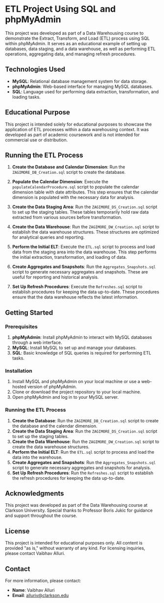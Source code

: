 # ETL Project Using SQL and phpMyAdmin

This project was developed as part of a Data Warehousing course to demonstrate the Extract, Transform, and Load (ETL) process using SQL within phpMyAdmin. It serves as an educational example of setting up databases, data staging, and a data warehouse, as well as performing ETL operations, aggregating data, and managing refresh procedures.

## Technologies Used

- **MySQL**: Relational database management system for data storage.
- **phpMyAdmin**: Web-based interface for managing MySQL databases.
- **SQL**: Language used for performing data extraction, transformation, and loading tasks.

## Educational Purpose

This project is intended solely for educational purposes to showcase the application of ETL processes within a data warehousing context. It was developed as part of academic coursework and is not intended for commercial use or distribution.

## Running the ETL Process

1. **Create the Database and Calendar Dimension**: Run the `ZAGIMORE_DB_Creation.sql` script to create the database.

2. **Populate the Calendar Dimension**: Execute the `populateCalendarProcedure.sql` script to populate the calendar dimension table with date attributes. This step ensures that the calendar dimension is populated with the necessary data for analysis.

3. **Create the Data Staging Area**: Run the `ZAGIMORE_DS_Creation.sql` script to set up the staging tables. These tables temporarily hold raw data extracted from various sources before transformation.

4. **Create the Data Warehouse**: Run the `ZAGIMORE_DW_Creation.sql` script to establish the data warehouse structures. These structures are optimized for analytical queries and reporting.

5. **Perform the Initial ELT**: Execute the `ETL.sql` script to process and load data from the staging area into the data warehouse. This step performs the initial extraction, transformation, and loading of data.

6. **Create Aggregates and Snapshots**: Run the `Aggregates_Snapshots.sql` script to generate necessary aggregates and snapshots. These are useful for reporting and historical analysis.

7. **Set Up Refresh Procedures**: Execute the `Refreshes.sql` script to establish procedures for keeping the data up-to-date. These procedures ensure that the data warehouse reflects the latest information.

## Getting Started

### Prerequisites

1. **phpMyAdmin**: Install phpMyAdmin to interact with MySQL databases through a web interface.
2. **MySQL**: Install MySQL to set up and manage your databases.
3. **SQL**: Basic knowledge of SQL queries is required for performing ETL tasks.

### Installation

1. Install MySQL and phpMyAdmin on your local machine or use a web-hosted version of phpMyAdmin.
2. Clone or download the project repository to your local machine.
3. Open phpMyAdmin and log in to your MySQL server.

### Running the ETL Process

1. **Create the Database**: Run the `ZAGIMORE_DB_Creation.sql` script to create the database and the calendar dimension.
2. **Create the Data Staging Area**: Run the `ZAGIMORE_DS_Creation.sql` script to set up the staging tables.
3. **Create the Data Warehouse**: Run the `ZAGIMORE_DW_Creation.sql` script to create the data warehouse structures.
4. **Perform the Initial ELT**: Run the `ETL.sql` script to process and load the data into the warehouse.
5. **Create Aggregates and Snapshots**: Run the `Aggregates_Snapshots.sql` script to generate necessary aggregates and snapshots for analysis.
6. **Set Up Refresh Procedures**: Run the `Refreshes.sql` script to establish the refresh procedures for keeping the data up-to-date.

## Acknowledgments

This project was developed as part of the Data Warehousing course at Clarkson University. Special thanks to Professor Boris Jukic for guidance and support throughout the course.

## License

This project is intended for educational purposes only. All content is provided "as is," without warranty of any kind. For licensing inquiries, please contact Vaibhav Alluri.

## Contact

For more information, please contact:

- **Name**: Vaibhav Alluri
- **Email**: alluriv@clarkson.edu


